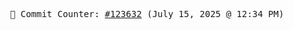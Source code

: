 <p align="center">
    <samp>
        📮 Commit Counter: <a href="https://github.com/Javascript-void0/Javascript-void0/commits/main">#123632</a> (July 15, 2025 @ 12:34 PM)
    </samp>
</p>